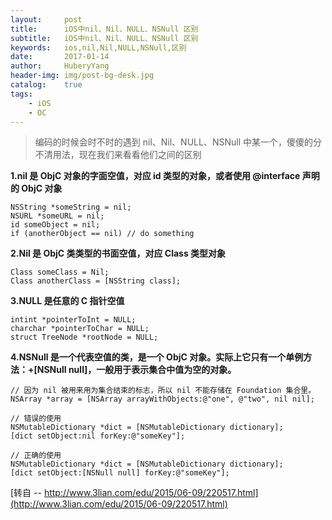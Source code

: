 ```yaml
--- 
layout:     post                      
title:      iOS中nil、Nil、NULL、NSNull 区别
subtitle:   iOS中nil、Nil、NULL、NSNull 区别
keywords:   ios,nil,Nil,NULL,NSNull,区别
date:       2017-01-14               
author:     HuberyYang                
header-img: img/post-bg-desk.jpg  
catalog:    true                     
tags:                             
    - iOS
    - OC
---
```


>编码的时候会时不时的遇到 nil、Nil、NULL、NSNull 中某一个，傻傻的分不清用法，现在我们来看看他们之间的区别

__1.nil 是 ObjC 对象的字面空值，对应 id 类型的对象，或者使用 @interface 声明的 ObjC 对象__
```
NSString *someString = nil;  
NSURL *someURL = nil;  
id someObject = nil;  
if (anotherObject == nil) // do something
```
__2.Nil 是 ObjC 类类型的书面空值，对应 Class 类型对象__
```
Class someClass = Nil;  
Class anotherClass = [NSString class];  
```
__3.NULL 是任意的 C 指针空值__
```
intint *pointerToInt = NULL;  
charchar *pointerToChar = NULL;  
struct TreeNode *rootNode = NULL; 
```
__4.NSNull 是一个代表空值的类，是一个 ObjC 对象。实际上它只有一个单例方法：+[NSNull null]，一般用于表示集合中值为空的对象。__
```
// 因为 nil 被用来用为集合结束的标志，所以 nil 不能存储在 Foundation 集合里。  
NSArray *array = [NSArray arrayWithObjects:@"one", @"two", nil nil];  
      
// 错误的使用  
NSMutableDictionary *dict = [NSMutableDictionary dictionary];  
[dict setObject:nil forKey:@"someKey"];  
      
// 正确的使用  
NSMutableDictionary *dict = [NSMutableDictionary dictionary];  
[dict setObject:[NSNull null] forKey:@"someKey"]; 
```
[转自 -- http://www.3lian.com/edu/2015/06-09/220517.html](http://www.3lian.com/edu/2015/06-09/220517.html)
